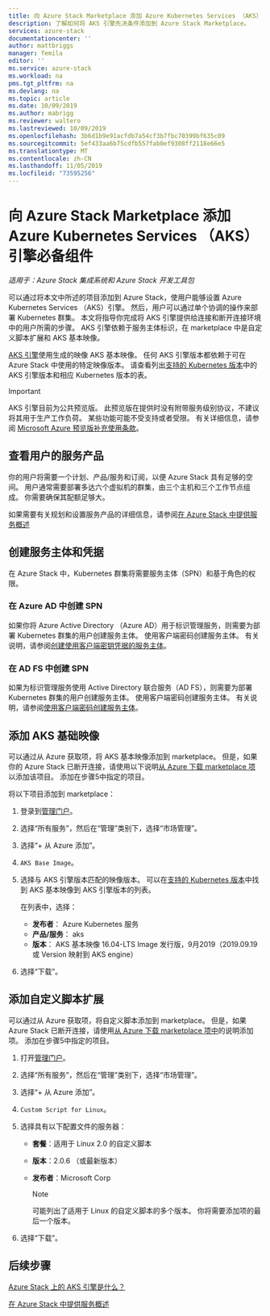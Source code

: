 ```yaml
---
title: 向 Azure Stack Marketplace 添加 Azure Kubernetes Services （AKS）引擎必备组件 |Microsoft Docs
description: 了解如何将 AKS 引擎先决条件添加到 Azure Stack Marketplace。
services: azure-stack
documentationcenter: ''
author: mattbriggs
manager: femila
editor: ''
ms.service: azure-stack
ms.workload: na
pms.tgt_pltfrm: na
ms.devlang: na
ms.topic: article
ms.date: 10/09/2019
ms.author: mabrigg
ms.reviewer: waltero
ms.lastreviewed: 10/09/2019
ms.openlocfilehash: 3b6d1b9e91acfdb7a54cf3b7fbc70399bf635c09
ms.sourcegitcommit: 5ef433aa6b75cdfb557fab0ef9308ff2118e66e5
ms.translationtype: MT
ms.contentlocale: zh-CN
ms.lasthandoff: 11/05/2019
ms.locfileid: "73595256"
---
```

# <a name="add-the-azure-kubernetes-services-aks-engine-prerequisites-to-the-azure-stack-marketplace"></a>向 Azure Stack Marketplace 添加 Azure Kubernetes Services （AKS）引擎必备组件

*适用于：Azure Stack 集成系统和 Azure Stack 开发工具包*

可以通过将本文中所述的项目添加到 Azure Stack，使用户能够设置 Azure Kubernetes Services （AKS）引擎。 然后，用户可以通过单个协调的操作来部署 Kubernetes 群集。 本文将指导你完成将 AKS 引擎提供给连接和断开连接环境中的用户所需的步骤。 AKS 引擎依赖于服务主体标识，在 marketplace 中是自定义脚本扩展和 AKS 基本映像。

[AKS 引擎](https://github.com/Azure/aks-engine)使用生成的映像 AKS 基本映像。 任何 AKS 引擎版本都依赖于可在 Azure Stack 中使用的特定映像版本。 请查看列出[支持的 Kubernetes 版本](https://github.com/Azure/aks-engine/blob/master/docs/topics/azure-stack.md#supported-kubernetes-versions)中的 AKS 引擎版本和相应 Kubernetes 版本的表。

> [!IMPORTANT]
> AKS 引擎目前为公共预览版。
> 此预览版在提供时没有附带服务级别协议，不建议将其用于生产工作负荷。 某些功能可能不受支持或者受限。 有关详细信息，请参阅 [Microsoft Azure 预览版补充使用条款](https://azure.microsoft.com/support/legal/preview-supplemental-terms/)。

## <a name="check-your-users-service-offering"></a>查看用户的服务产品

你的用户将需要一个计划、产品/服务和订阅，以便 Azure Stack 具有足够的空间。 用户通常需要部署多达六个虚拟机的群集，由三个主机和三个工作节点组成。 你需要确保其配额足够大。

如果需要有关规划和设置服务产品的详细信息，请参阅[在 Azure Stack 中提供服务概述](service-plan-offer-subscription-overview.md)

## <a name="create-a-service-principal-and-credentials"></a>创建服务主体和凭据

在 Azure Stack 中，Kubernetes 群集将需要服务主体（SPN）和基于角色的权限。

### <a name="create-an-spn-in-azure-ad"></a>在 Azure AD 中创建 SPN

如果你将 Azure Active Directory （Azure AD）用于标识管理服务，则需要为部署 Kubernetes 群集的用户创建服务主体。 使用客户端密码创建服务主体。 有关说明，请参阅[创建使用客户端密钥凭据的服务主体](azure-stack-create-service-principals.md#create-a-service-principal-that-uses-a-client-secret-credential)。

### <a name="create-an-spn-in-ad-fs"></a>在 AD FS 中创建 SPN

如果为标识管理服务使用 Active Directory 联合服务（AD FS），则需要为部署 Kubernetes 群集的用户创建服务主体。 使用客户端密码创建服务主体。 有关说明，请参阅[使用客户端密码创建服务主体](azure-stack-create-service-principals.md#create-a-service-principal-that-uses-client-secret-credentials)。

## <a name="add-the-aks-base-image"></a>添加 AKS 基础映像

可以通过从 Azure 获取项，将 AKS 基本映像添加到 marketplace。 但是，如果你的 Azure Stack 已断开连接，请使用以下说明[从 Azure 下载 marketplace 项](https://docs.microsoft.com/azure-stack/operator/azure-stack-download-azure-marketplace-item?view=azs-1908#disconnected-or-a-partially-connected-scenario)以添加该项目。 添加在步骤5中指定的项目。

将以下项目添加到 marketplace：

1. 登录到[管理门户](https://adminportal.local.azurestack.external)。

1. 选择“所有服务”，然后在“管理”类别下，选择“市场管理”。

1. 选择“+ 从 Azure 添加”。

1. `AKS Base Image`。

1. 选择与 AKS 引擎版本匹配的映像版本。 可以在[支持的 Kubernetes 版本](https://github.com/Azure/aks-engine/blob/master/docs/topics/azure-stack.md#supported-kubernetes-versions)中找到 AKS 基本映像到 AKS 引擎版本的列表。 

    在列表中，选择：
    - **发布者**： Azure Kubernetes 服务
    - **产品/服务**： aks
    - **版本**： AKS 基本映像 16.04-LTS Image 发行版，9月2019（2019.09.19 或 Version 映射到 AKS engine）

1. 选择“下载”。

## <a name="add-a-custom-script-extension"></a>添加自定义脚本扩展

可以通过从 Azure 获取项，将自定义脚本添加到 marketplace。 但是，如果 Azure Stack 已断开连接，请使用[从 Azure 下载 marketplace 项中](https://docs.microsoft.com/azure-stack/operator/azure-stack-download-azure-marketplace-item?view=azs-1908#disconnected-or-a-partially-connected-scenario)的说明添加项。  添加在步骤5中指定的项目。

1. 打开[管理门户](https://adminportal.local.azurestack.external)。

1. 选择“所有服务”，然后在“管理”类别下，选择“市场管理”。

1. 选择“+ 从 Azure 添加”。

1. `Custom Script for Linux`。

1. 选择具有以下配置文件的服务器：
   - **套餐**：适用于 Linux 2.0 的自定义脚本
   - **版本**：2.0.6 （或最新版本）
   - **发布者**：Microsoft Corp

     > [!Note]  
     > 可能列出了适用于 Linux 的自定义脚本的多个版本。 你将需要添加项的最后一个版本。

1. 选择“下载”。

## <a name="next-steps"></a>后续步骤

[Azure Stack 上的 AKS 引擎是什么？](../user/azure-stack-kubernetes-aks-engine-overview.md)

[在 Azure Stack 中提供服务概述](service-plan-offer-subscription-overview.md)
